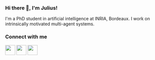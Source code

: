 ### Hi there 👋, I'm Julius! 

I'm a PhD student in artificial intelligence at INRIA, Bordeaux. I work on intrinsically motivated multi-agent systems.

### Connect with me
[<img height="32" width="32" src="https://cdn.jsdelivr.net/npm/simple-icons@v5/icons/linkedin.svg" />][linkedin]
[<img height="32" width="32" src="https://cdn.jsdelivr.net/npm/simple-icons@v5/icons/maildotru.svg" />][email]
[<img height="32" width="32" src="https://cdn.jsdelivr.net/npm/simple-icons@v5/icons/twitter.svg" />][twitter]


<!--
**timtody/timtody** is a ✨ _special_ ✨ repository because its `README.md` (this file) appears on your GitHub profile.

Here are some ideas to get you started:

- 🔭 I’m currently working on ...
- 🌱 I’m currently learning ...
- 👯 I’m looking to collaborate on ...
- 🤔 I’m looking for help with ...
- 💬 Ask me about ...
- 📫 How to reach me: ...
- 😄 Pronouns: ...
- ⚡ Fun fact: ...
-->


[linkedin]: https://www.linkedin.com/in/julius-taylor-478b7913a/
[email]: mailto:juliustaylor@protonmail.com
[twitter]: https://twitter.com/jgstaylor
